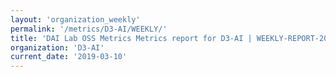 ```yaml
---
layout: 'organization_weekly'
permalink: '/metrics/D3-AI/WEEKLY/'
title: 'DAI Lab OSS Metrics Metrics report for D3-AI | WEEKLY-REPORT-2019-03-10'
organization: 'D3-AI'
current_date: '2019-03-10'
---
```

